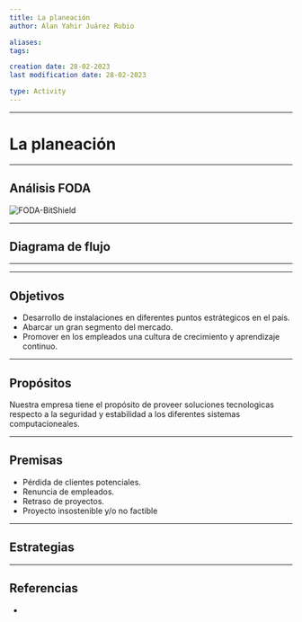 ```yaml
---
title: La planeación
author: Alan Yahir Juárez Rubio

aliases:
tags:

creation date: 28-02-2023
last modification date: 28-02-2023

type: Activity
---
```

---
# La planeación



---
## Análisis FODA

![FODA-BitShield](-Tercero/Administración/Tareas/Attachments/FODA-BitShield.png)

---
## Diagrama de flujo


<div style="page-break-after: always;"></div>

---



---
## Objetivos

- Desarrollo de instalaciones en diferentes puntos estrátegicos en el país.
- Abarcar un gran segmento del mercado.
- Promover en los empleados una cultura de crecimiento y aprendizaje continuo.

---
## Propósitos

Nuestra empresa tiene el propósito de proveer soluciones tecnologicas respecto a la seguridad y estabilidad a los diferentes sistemas computacioneales.

---
## Premisas

- Pérdida de clientes potenciales.
- Renuncia de empleados.
- Retraso de proyectos.
- Proyecto insostenible y/o no factible



---
## Estrategias

---
## Referencias

- 